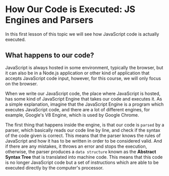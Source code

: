 # **How Our Code is Executed: JS Engines and Parsers**

In this first lesson of this topic we will see how JavaScript code is actually executed.

## **What happens to our code?**

JavaScript is always hosted in some environment, typically the browser, but it can also be in a Node.js application
or other kind of application that accepts JavaScript code input, however, for this course, we will only focus on the
browser.

When we write our JavaScript code, the place where JavaScript is hosted, has some kind of JavaScript Engine that
takes our code and executes it. As a simple explanation, imagine that the JavaScript Engine is a program which
executes JavaScript code, and there are a lot of different engines, for example, Google's V8 Engine, which is used
by Google Chrome.

The first thing that happens inside the engine, is that our code is `parsed` by a parser, which basically reads our
code line by line, and check if the syntax of the code given is correct. This means that the parser knows the rules
of JavaScript and how it has to be written in order to be considered valid. And if there are any mistakes, it throws
an error and stops the execution, otherwise, the parser produces a `data structure` known as the **Abstract Syntax Tree**
that is translated into machine code. This means that this code is no longer JavaScript code but a set of instructions
which are able to be executed directly by the computer's processor.
